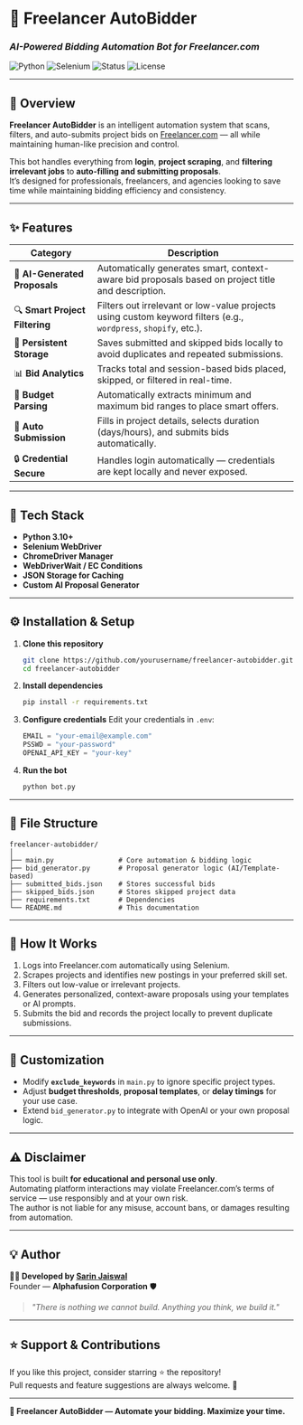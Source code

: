 # 🤖 Freelancer AutoBidder  
### _AI-Powered Bidding Automation Bot for Freelancer.com_

![Python](https://img.shields.io/badge/Python-3.10%2B-blue?logo=python&logoColor=white)
![Selenium](https://img.shields.io/badge/Selenium-Automation-green?logo=selenium&logoColor=white)
![Status](https://img.shields.io/badge/Status-Active-brightgreen)
![License](https://img.shields.io/badge/License-MIT-yellow)

---

## 🚀 Overview

**Freelancer AutoBidder** is an intelligent automation system that scans, filters, and auto-submits project bids on [Freelancer.com](https://www.freelancer.com/) — all while maintaining human-like precision and control.

This bot handles everything from **login**, **project scraping**, and **filtering irrelevant jobs** to **auto-filling and submitting proposals**.  
It’s designed for professionals, freelancers, and agencies looking to save time while maintaining bidding efficiency and consistency.

---

## ✨ Features

| Category | Description |
|-----------|--------------|
| 🧠 **AI-Generated Proposals** | Automatically generates smart, context-aware bid proposals based on project title and description. |
| 🔍 **Smart Project Filtering** | Filters out irrelevant or low-value projects using custom keyword filters (e.g., `wordpress`, `shopify`, etc.). |
| 💾 **Persistent Storage** | Saves submitted and skipped bids locally to avoid duplicates and repeated submissions. |
| 📊 **Bid Analytics** | Tracks total and session-based bids placed, skipped, or filtered in real-time. |
| 🧾 **Budget Parsing** | Automatically extracts minimum and maximum bid ranges to place smart offers. |
| 🤖 **Auto Submission** | Fills in project details, selects duration (days/hours), and submits bids automatically. |
| 🔒 **Credential Secure** | Handles login automatically — credentials are kept locally and never exposed. |

---

## 🧩 Tech Stack

- **Python 3.10+**
- **Selenium WebDriver**
- **ChromeDriver Manager**
- **WebDriverWait / EC Conditions**
- **JSON Storage for Caching**
- **Custom AI Proposal Generator**

---

## ⚙️ Installation & Setup

1. **Clone this repository**
   ```bash
   git clone https://github.com/yourusername/freelancer-autobidder.git
   cd freelancer-autobidder
   ```

2. **Install dependencies**
   ```bash
   pip install -r requirements.txt
   ```

3. **Configure credentials**
   Edit your credentials in `.env`:
   ```python
   EMAIL = "your-email@example.com"
   PSSWD = "your-password"
   OPENAI_API_KEY = "your-key"
   ```

4. **Run the bot**
   ```bash
   python bot.py
   ```

---

## 📁 File Structure

```
freelancer-autobidder/
│
├── main.py                # Core automation & bidding logic
├── bid_generator.py       # Proposal generator logic (AI/Template-based)
├── submitted_bids.json    # Stores successful bids
├── skipped_bids.json      # Stores skipped project data
├── requirements.txt       # Dependencies
└── README.md              # This documentation
```

---

## 🧠 How It Works

1. Logs into Freelancer.com automatically using Selenium.  
2. Scrapes projects and identifies new postings in your preferred skill set.  
3. Filters out low-value or irrelevant projects.  
4. Generates personalized, context-aware proposals using your templates or AI prompts.  
5. Submits the bid and records the project locally to prevent duplicate submissions.

---

## 🧰 Customization

- Modify **`exclude_keywords`** in `main.py` to ignore specific project types.  
- Adjust **budget thresholds**, **proposal templates**, or **delay timings** for your use case.  
- Extend `bid_generator.py` to integrate with OpenAI or your own proposal logic.

---

## ⚠️ Disclaimer

This tool is built **for educational and personal use only**.  
Automating platform interactions may violate Freelancer.com’s terms of service — use responsibly and at your own risk.  
The author is not liable for any misuse, account bans, or damages resulting from automation.

---

## 💡 Author

**👨‍💻 Developed by [Sarin Jaiswal](https://github.com/thesarinjaizz09)**  
Founder — **Alphafusion Corporation** 🛡️  
> _"There is nothing we cannot build. Anything you think, we build it."_

---

## ⭐ Support & Contributions

If you like this project, consider starring ⭐ the repository!  
Pull requests and feature suggestions are always welcome. 🙌

---

**🦾 Freelancer AutoBidder — Automate your bidding. Maximize your time.**
